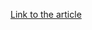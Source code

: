 [Link to the article](https://blog.malwarebytes.com/threat-analysis/2016/03/maktub-locker-beautiful-and-dangerous/)
